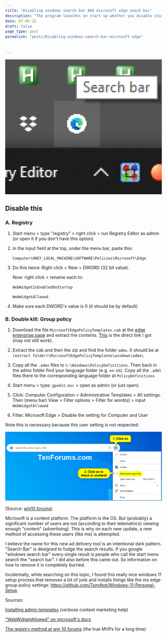 ```yaml
---
title: "Disabling windows search bar AKA microsoft edge seach bar"
description: "The program launches on start up whether you disable start up or not. Two methods for disabling it"
date: 07-05-23
draft: false
page_type: post
permalink: "posts/Disabling-windows-search-bar-microsoft-edge"


---
```


![1111](images/1111.png)

## Disable this 

### A. Registry

1. Start menu > type "registry" > right click > run Registry Editor as admin (or open it if you don't have this option) 

2. In the input field at the top, under the menu bar, paste this: 

    `Computer\HKEY_LOCAL_MACHINE\SOFTWARE\Policies\Microsoft\Edge`

3. Do this twice: Right click > New > DWORD (32 bit value). 

    Now: right click > rename each to:

    `WebWidgetIsEnabledOnStartup`

    `WebWidgetAllowed`

4. Make sure each DWORD's value is 0 (it should be by default)



### B. Double kill: Group policy

1. Download the file `MicrosoftEdgePolicyTemplates.cab` at the [edge enterprise page](https://aka.ms/EdgeEnterprise) and extract the contents. [This](https://msedge.sf.dl.delivery.mp.microsoft.com/filestreamingservice/files/41bed53b-c6e0-4b79-bf1f-bd33844b7aea/MicrosoftEdgePolicyTemplates.cab) is the direct link I got (may not still work).

2. Extract the cab and then the zip and find the folder `admx`. It should be at `(extract folder)\MicrosoftEdgePolicyTemplates\windows\admx\`

2. Copy all the `.admx` files to `C:\Windows\PolicyDefinitions`. Then back in the admx folder find your language folder (e.g. `en-US`). Copy all the `.adml` files there to the corresponding language folder at `PolicyDefinitions`
3. Start menu > type: `gpedit.msc` > open as admin (or just open). 
4. Click: Computer Configuration > Administrative Templates > All settings. 
    Then (menu bar) View > Filter options > Filter for word(s) > input `WebWidgetAllowed`
5. Filter. Microsoft Edge > Disable the setting for Computer and User



Note this is necessary because this user setting is not respected:

![Auto-launch_search_bar](images/Auto-launch_search_bar.png)

(Source: [win10 forums](https://www.tenforums.com/tutorials/203448-disable-microsoft-edge-desktop-search-bar-startup-windows-10-a.html))



Microsoft is a content platform. The platform is the OS. But (probably) a significant number of users are not (according to their telemetrics) viewing enough "content" (advertising). This is why on each new update, a new method of accessing these users (like me) is attempted. 

I believe the name for this new ad delivery tool is an intentional dark pattern. "Search Bar" is designed to fudge the search results. If you google "windows search bar" every single result is people who call the start menu search the "search bar". I did also before this came out. So information on how to remove it is completely burried. 



Incidentally, while searching on this topic, I found this really nice windows 11 setup process that removes a lot of junk and installs things like the ms edge group policy settings: https://github.com/Tom4tot/Windows-11-Personal-Setup



Sources:

[Installing admin templates](https://www.alitajran.com/install-administrative-template-files-for-microsoft-office/) (verbose content marketing help)

["WebWidgetAllowed" on microsoft's docs](https://learn.microsoft.com/en-us/deployedge/microsoft-edge-policies#webwidgetallowed)

[The registry method at win 10 forums](https://www.tenforums.com/tutorials/203446-enable-disable-microsoft-edge-desktop-search-bar-windows-10-a.html) (the true MVPs for a long time)


